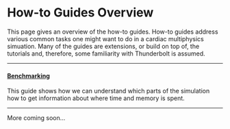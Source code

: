 # How-to Guides Overview

This page gives an overview of the how-to guides. How-to guides address various
common tasks one might want to do in a cardiac multiphysics simuation. Many of
the guides are extensions, or build on top of, the tutorials and, therefore, 
some familiarity with Thunderbolt is assumed.

---

#### [Benchmarking](benchmarking.md)

This guide shows how we can understand which parts of the simulation how to
get information about where time and memory is spent.

---

More coming soon...
